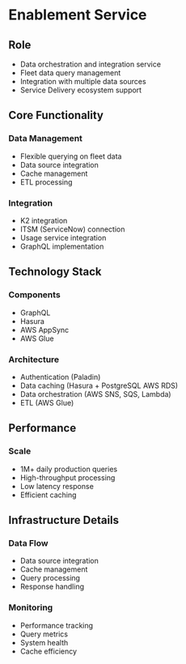 # Enablement Service

## Role
- Data orchestration and integration service
- Fleet data query management
- Integration with multiple data sources
- Service Delivery ecosystem support

## Core Functionality

### Data Management
- Flexible querying on fleet data
- Data source integration
- Cache management
- ETL processing

### Integration
- K2 integration
- ITSM (ServiceNow) connection
- Usage service integration
- GraphQL implementation

## Technology Stack

### Components
- GraphQL
- Hasura
- AWS AppSync
- AWS Glue

### Architecture
- Authentication (Paladin)
- Data caching (Hasura + PostgreSQL AWS RDS)
- Data orchestration (AWS SNS, SQS, Lambda)
- ETL (AWS Glue)

## Performance

### Scale
- 1M+ daily production queries
- High-throughput processing
- Low latency response
- Efficient caching

## Infrastructure Details

### Data Flow
- Data source integration
- Cache management
- Query processing
- Response handling

### Monitoring
- Performance tracking
- Query metrics
- System health
- Cache efficiency